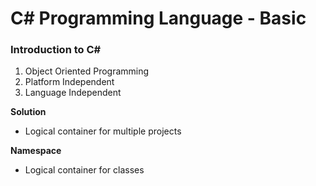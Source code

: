 # C# Programming Language - Basic

### Introduction to C#

1. Object Oriented Programming
2. Platform Independent
3. Language Independent

**Solution**
 - Logical container for multiple projects
 
 **Namespace**
 - Logical container for classes

 
